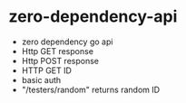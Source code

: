 # zero-dependency-api
 - zero dependency go api
 - Http GET response
 - Http POST response
 - HTTP GET ID 
 - basic auth
 - "/testers/random" returns random ID

